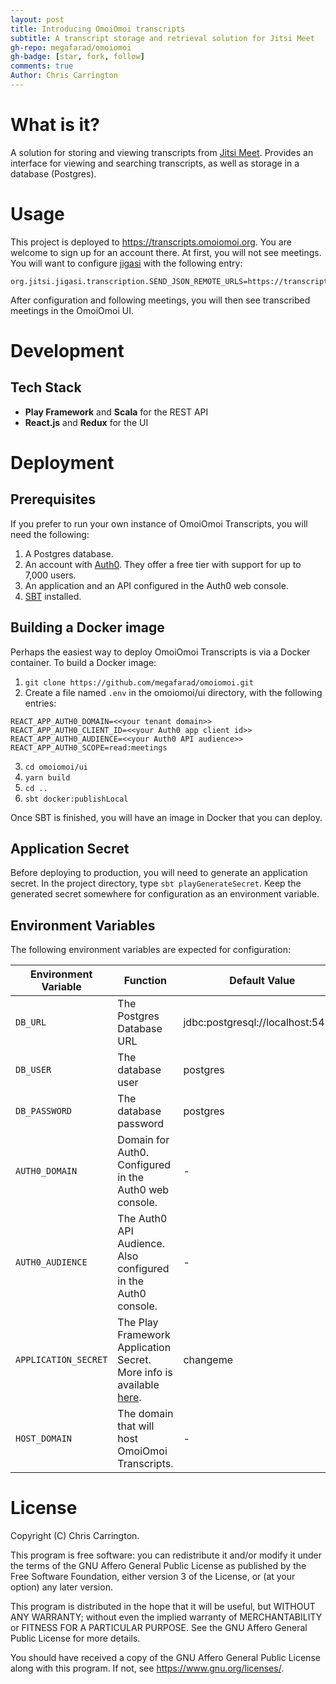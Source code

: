 ```yaml
---
layout: post
title: Introducing OmoiOmoi transcripts
subtitle: A transcript storage and retrieval solution for Jitsi Meet
gh-repo: megafarad/omoiomoi
gh-badge: [star, fork, follow]
comments: true
Author: Chris Carrington
---
```


# What is it?
A solution for storing and viewing transcripts from [Jitsi Meet](https://github.com/jitsi/jitsi-meet). Provides an
interface for viewing and searching transcripts, as well as storage in a database (Postgres).

# Usage

This project is deployed to https://transcripts.omoiomoi.org. You are welcome to sign up for an account there. At first,
you will not see meetings. You will want to configure [jigasi](https://github.com/jitsi/jigasi) with the following
entry:

```
org.jitsi.jigasi.transcription.SEND_JSON_REMOTE_URLS=https://transcripts.omoiomoi.org/api/meetingEvent
```

After configuration and following meetings, you will then see transcribed meetings in the OmoiOmoi UI.

# Development

## Tech Stack

* **Play Framework** and **Scala** for the REST API
* **React.js** and **Redux** for the UI


# Deployment

## Prerequisites

If you prefer to run your own instance of OmoiOmoi Transcripts, you will need the following:

1. A Postgres database.
2. An account with [Auth0](https://auth0.com). They offer a free tier with support for up to 7,000 users.
3. An application and an API configured in the Auth0 web console.
4. [SBT](https://www.scala-sbt.org/) installed.

## Building a Docker image

Perhaps the easiest way to deploy OmoiOmoi Transcripts is via a Docker container. To build a Docker image:

1. `git clone https://github.com/megafarad/omoiomoi.git`
2. Create a file named `.env` in the omoiomoi/ui directory, with the following entries:
```
REACT_APP_AUTH0_DOMAIN=<<your tenant domain>>
REACT_APP_AUTH0_CLIENT_ID=<<your Auth0 app client id>>
REACT_APP_AUTH0_AUDIENCE=<<your Auth0 API audience>>
REACT_APP_AUTH0_SCOPE=read:meetings
```
3. `cd omoiomoi/ui`
4. `yarn build`
5. `cd ..`
6. `sbt docker:publishLocal`

Once SBT is finished, you will have an image in Docker that you can deploy.

## Application Secret

Before deploying to production, you will need to generate an application secret. In the project directory, type
`sbt playGenerateSecret`. Keep the generated secret somewhere for configuration as an environment variable.

## Environment Variables

The following environment variables are expected for configuration:

| Environment Variable | Function                                                                                                                                   | Default Value                     |
|----------------------|--------------------------------------------------------------------------------------------------------------------------------------------|-----------------------------------|
| `DB_URL`             | The Postgres Database URL                                                                                                                  | jdbc:postgresql://localhost:5432/ |
| `DB_USER`            | The database user                                                                                                                          | postgres                          |
| `DB_PASSWORD`        | The database password                                                                                                                      | postgres                          |
| `AUTH0_DOMAIN`       | Domain for Auth0. Configured in the Auth0 web console.                                                                                     | -                                 |
| `AUTH0_AUDIENCE`     | The Auth0 API Audience. Also configured in the Auth0 console.                                                                              | -                                 |
| `APPLICATION_SECRET` | The Play Framework Application Secret. More info is available [here](https://www.playframework.com/documentation/2.8.x/ApplicationSecret). | changeme                          |
| `HOST_DOMAIN`        | The domain that will host OmoiOmoi Transcripts.                                                                                            | -                                 |

# License

Copyright (C) Chris Carrington.

This program is free software: you can redistribute it and/or modify it under the terms of the GNU Affero General Public License as published by the Free Software Foundation, either version 3 of the License, or (at your option) any later version.

This program is distributed in the hope that it will be useful, but WITHOUT ANY WARRANTY; without even the implied warranty of MERCHANTABILITY or FITNESS FOR A PARTICULAR PURPOSE. See the GNU Affero General Public License for more details.

You should have received a copy of the GNU Affero General Public License along with this program. If not, see https://www.gnu.org/licenses/.
